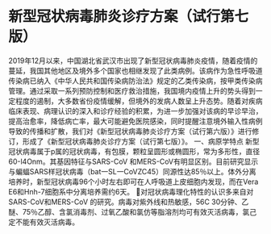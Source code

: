# 新型冠状病毒肺炎诊疗方案（试行第七版）

2019年12月以来，中国湖北省武汉市出现了新型冠状病毒肺炎疫情，随着疫情的蔓延，我国其他地区及境外多个国家也相继发现了此类病例。该病作为急性呼吸道传染病已纳入《中华人民共和国传染病防治法》规定的乙类传染病，按甲类传染病管理。通过采取一系列预防控制和医疗救治措施，我国境内疫情上升的势头得到一定程度的遏制，大多数省份疫情缓解，但境外的发病人数呈上升态势。随着对疾病临床表现、病理认识的深入和诊疗经验的积累，为进一步加强对该病的早诊早治，提高治愈率，降低病亡率，最大可能避免医院感染，同时提醒注意境外输入性病例导致的传播和扩散，我们对《新型冠状病毒肺炎诊疗方案（试行第六版）》进行修订，形成了《新型冠状病毒肺炎诊疗方案（试行第七版）》。
一、病原学特点
新型冠状病毒属于p属的冠状病毒，有包膜，颗粒呈圆形或椭圆形，常为多形性，直径60-l4Onm。其基因特征与SARS-CoV 和MERS-CoV有明显区别。目前研究显示与蝙蝠SARS样冠状病毒（bat一SL一CoVZC45）同源性达85％以上。体外分离培养时，新型冠状病毒96个小时左右即可在人呼吸道上皮细胞内发现，而在Vera E6和Hnh-7细胞系中分离培养需约6天。
对冠状病毒理化特性的认识多来自对SARS-CoV和MERS-CoV 的研究。病毒对紫外线和热敏感，56C 30分钟、乙醚、75％乙醇、含氯消毒剂、过氧乙酸和氯仿等脂溶剂均可有效灭活病毒，氯己定不能有效灭活病毒。

